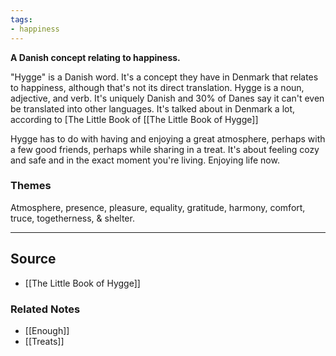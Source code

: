 ```yaml
---
tags:
- happiness
---
```

**A Danish concept relating to happiness.**

"Hygge" is a Danish word. It's a concept they have in Denmark that relates to happiness, although that's not its direct translation. Hygge is a noun, adjective, and verb. It's uniquely Danish and 30% of Danes say it can't even be translated into other languages. It's talked about in Denmark a lot, according to [The Little Book of [[The Little Book of Hygge]]

Hygge has to do with having and enjoying a great atmosphere, perhaps with a few good friends, perhaps while sharing in a treat. It's about feeling cozy and safe and in the exact moment you're living. Enjoying life now. 

### Themes

Atmosphere, presence, pleasure, equality, gratitude, harmony, comfort, truce, togetherness, & shelter.

---

## Source
- [[The Little Book of Hygge]]

### Related Notes
- [[Enough]] 
- [[Treats]]